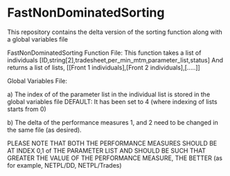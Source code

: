 # FastNonDominatedSorting
This repository contains the delta version of the sorting function along with a global variables file

FastNonDominatedSorting Function File:
This function takes a list of individuals [ID,string[2],tradesheet,per_min_mtm,parameter_list,status] 
And returns a list of lists, [[Front 1 individuals],[Front 2 individuals],[.....]]

Global Variables File:

a) The index of of the parameter list in the individual list is stored in the global variables file
DEFAULT: It has been set to 4 (where indexing of lists starts from 0)

b) The delta of the performance measures 1, and 2 need to be changed in the same file (as desired).

PLEASE NOTE THAT BOTH THE PERFORMANCE MEASURES SHOULD BE AT INDEX 0,1 of THE PARAMETER LIST AND SHOULD BE SUCH THAT
GREATER THE VALUE OF THE PERFORMANCE MEASURE, THE BETTER (as for example, NETPL/DD, NETPL/Trades)
